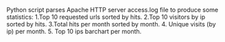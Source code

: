 Python script parses Apache HTTP server access.log file to produce some statistics:
1.Top 10 requested urls sorted by hits.
2.Top 10 visitors by ip sorted by hits.
3.Total hits per month sorted by month.
4. Unique visits (by ip) per month.
5. Top 10 ips barchart per month.

